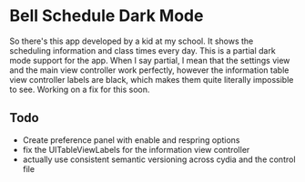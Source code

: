 # Bell Schedule Dark Mode

So there's this app developed by a kid at my school. It shows the scheduling information and class times every day. This is a partial dark mode support for the app. When I say partial, I mean that the settings view and the main view controller work perfectly, however the information table view controller labels are black, which makes them quite literally impossible to see. Working on a fix for this soon.


## Todo

- Create preference panel with enable and respring options
- fix the UITableViewLabels for the information view controller
- actually use consistent semantic versioning across cydia and the control file
